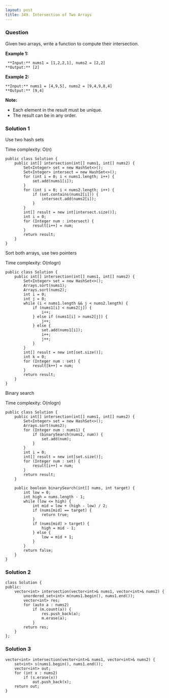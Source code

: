 ```yaml
---
layout: post
title: 349. Intersection of Two Arrays
---
```

### Question
Given two arrays, write a function to compute their intersection.

 **Example 1:**

    
    
     **Input:** nums1 = [1,2,2,1], nums2 = [2,2]
    **Output:** [2]
    

**Example 2:**

    
    
    **Input:** nums1 = [4,9,5], nums2 = [9,4,9,8,4]
    **Output:** [9,4]

 **Note:**

  * Each element in the result must be unique.
  * The result can be in any order.

### Solution 1
Use two hash sets

Time complexity: O(n)

    
    
    public class Solution {
        public int[] intersection(int[] nums1, int[] nums2) {
            Set<Integer> set = new HashSet<>();
            Set<Integer> intersect = new HashSet<>();
            for (int i = 0; i < nums1.length; i++) {
                set.add(nums1[i]);
            }
            for (int i = 0; i < nums2.length; i++) {
                if (set.contains(nums2[i])) {
                    intersect.add(nums2[i]);
                }
            }
            int[] result = new int[intersect.size()];
            int i = 0;
            for (Integer num : intersect) {
                result[i++] = num;
            }
            return result;
        }
    }
    

Sort both arrays, use two pointers

Time complexity: O(nlogn)

    
    
    public class Solution {
        public int[] intersection(int[] nums1, int[] nums2) {
            Set<Integer> set = new HashSet<>();
            Arrays.sort(nums1);
            Arrays.sort(nums2);
            int i = 0;
            int j = 0;
            while (i < nums1.length && j < nums2.length) {
                if (nums1[i] < nums2[j]) {
                    i++;
                } else if (nums1[i] > nums2[j]) {
                    j++;
                } else {
                    set.add(nums1[i]);
                    i++;
                    j++;
                }
            }
            int[] result = new int[set.size()];
            int k = 0;
            for (Integer num : set) {
                result[k++] = num;
            }
            return result;
        }
    }
    

Binary search

Time complexity: O(nlogn)

    
    
    public class Solution {
        public int[] intersection(int[] nums1, int[] nums2) {
            Set<Integer> set = new HashSet<>();
            Arrays.sort(nums2);
            for (Integer num : nums1) {
                if (binarySearch(nums2, num)) {
                    set.add(num);
                }
            }
            int i = 0;
            int[] result = new int[set.size()];
            for (Integer num : set) {
                result[i++] = num;
            }
            return result;
        }
        
        public boolean binarySearch(int[] nums, int target) {
            int low = 0;
            int high = nums.length - 1;
            while (low <= high) {
                int mid = low + (high - low) / 2;
                if (nums[mid] == target) {
                    return true;
                }
                if (nums[mid] > target) {
                    high = mid - 1;
                } else {
                    low = mid + 1;
                }
            }
            return false;
        }
    }


### Solution 2
    
    
    class Solution {
    public:
        vector<int> intersection(vector<int>& nums1, vector<int>& nums2) {
            unordered_set<int> m(nums1.begin(), nums1.end());
            vector<int> res;
            for (auto a : nums2)
                if (m.count(a)) {
                    res.push_back(a);
                    m.erase(a);
                }
            return res;
        }
    };


### Solution 3
    
    
    vector<int> intersection(vector<int>& nums1, vector<int>& nums2) {
        set<int> s(nums1.begin(), nums1.end());
        vector<int> out;
        for (int x : nums2)
            if (s.erase(x))
                out.push_back(x);
        return out;
    }



